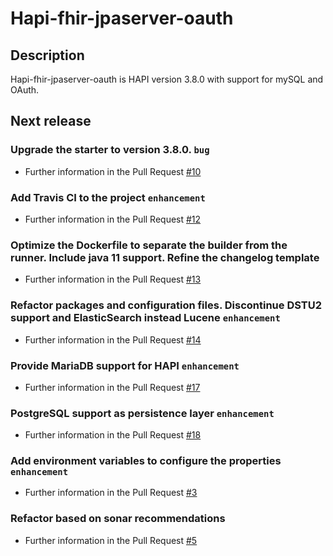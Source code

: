 # Hapi-fhir-jpaserver-oauth

## Description

Hapi-fhir-jpaserver-oauth is HAPI version 3.8.0 with support for mySQL and OAuth. 

## Next release
### Upgrade the starter to version 3.8.0.    `bug`  
* Further information in the Pull Request [#10](https://github.com/AriHealth/hapi-fhir-jpaserver-oauth/pull/10)
### Add Travis CI to the project    `enhancement`  
* Further information in the Pull Request [#12](https://github.com/AriHealth/hapi-fhir-jpaserver-oauth/pull/12)
### Optimize the Dockerfile to separate the builder from the runner. Include java 11 support. Refine the changelog template  
* Further information in the Pull Request [#13](https://github.com/AriHealth/hapi-fhir-jpaserver-oauth/pull/13)
### Refactor packages and configuration files. Discontinue DSTU2 support and ElasticSearch instead Lucene    `enhancement`  
* Further information in the Pull Request [#14](https://github.com/AriHealth/hapi-fhir-jpaserver-oauth/pull/14)
### Provide MariaDB support for HAPI    `enhancement`  
* Further information in the Pull Request [#17](https://github.com/AriHealth/hapi-fhir-jpaserver-oauth/pull/17)
### PostgreSQL support as persistence layer    `enhancement`  
* Further information in the Pull Request [#18](https://github.com/AriHealth/hapi-fhir-jpaserver-oauth/pull/18)
### Add environment variables to configure the properties    `enhancement`  
* Further information in the Pull Request [#3](https://github.com/AriHealth/hapi-fhir-jpaserver-oauth/pull/3)
### Refactor based on sonar recommendations  
* Further information in the Pull Request [#5](https://github.com/AriHealth/hapi-fhir-jpaserver-oauth/pull/5)
